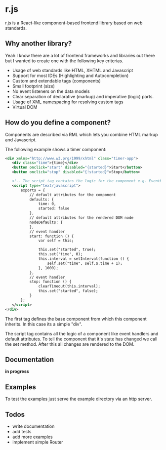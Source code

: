 # r.js

r.js is a React-like component-based frontend library based on web standards.

## Why another library?

Yeah I know there are a lot of frontend frameworks and libraries out there but
I wanted to create one with the following key criterias.

* Usage of web standards like HTML, XHTML and Javascript
* Support for most IDEs (Highlighting and Autocompletion)
* Custom and extendable tags (components)
* Small footprint (size)
* No event listeners on the data models
* Clear separation of declarative (markup) and imperative (logic) parts.
* Usage of XML namespacing for resolving custom tags
* Virtual DOM

## How do you define a component?

Components are described via RML which lets you combine HTML markup and Javascript.

The following example shows a timer component:

```xml
<div xmlns="http://www.w3.org/1999/xhtml" class="timer-app">
   <div class="time">{time}</div>
   <button onclick="start" disabled="{started}">Start</button>
   <button onclick="stop" disabled="{!started}">Stop</button>

   <!-- The script tag contains the logic for the component e.g. EventHandler, defaults -->
   <script type="text/javascript">
       exports = {
           // default attributes for the component
           defaults: {
               time: 0,
               started: false
           },
           // default attributes for the rendered DOM node
           nodeDefaults: {
           },
           // event handler
           start: function () {
               var self = this;

               this.set("started", true);
               this.set('time', 0);
               this.interval = setInterval(function () {
                   self.set("time", self.$.time + 1);
               }, 1000);
           },
           // event handler
           stop: function () {
               clearTimeout(this.interval);
               this.set("started", false);
           }
       };
   </script>
</div>
```

The first tag defines the base component from which this component inherits.
In this case its a simple "div".

The script tag contains all the logic of a component like event handlers and default attributes.
To tell the component that it's state has changed we call the set method.
After this all changes are rendered to the DOM.




## Documentation

**in progress**

## Examples

To test the examples just serve the example directory via an http server.


## Todos

* write documentation
* add tests
* add more examples
* implement simple Router